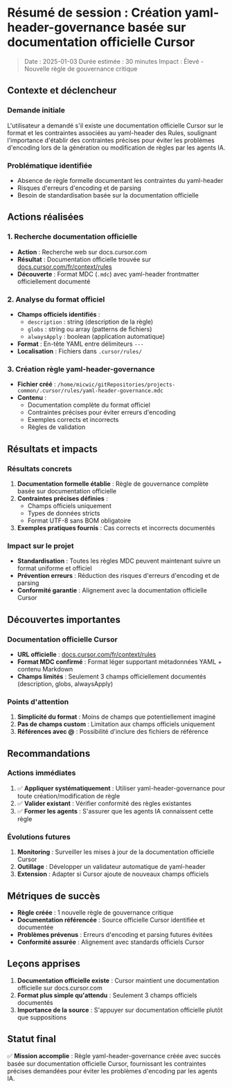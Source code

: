 # Résumé de session : Création yaml-header-governance basée sur documentation officielle Cursor

> Date : 2025-01-03
> Durée estimée : 30 minutes
> Impact : Élevé - Nouvelle règle de gouvernance critique

## Contexte et déclencheur

### Demande initiale
L'utilisateur a demandé s'il existe une documentation officielle Cursor sur le format et les contraintes associées au yaml-header des Rules, soulignant l'importance d'établir des contraintes précises pour éviter les problèmes d'encoding lors de la génération ou modification de règles par les agents IA.

### Problématique identifiée
- Absence de règle formelle documentant les contraintes du yaml-header
- Risques d'erreurs d'encoding et de parsing
- Besoin de standardisation basée sur la documentation officielle

## Actions réalisées

### 1. Recherche documentation officielle
- **Action** : Recherche web sur docs.cursor.com
- **Résultat** : Documentation officielle trouvée sur [docs.cursor.com/fr/context/rules](https://docs.cursor.com/fr/context/rules)
- **Découverte** : Format MDC (`.mdc`) avec yaml-header frontmatter officiellement documenté

### 2. Analyse du format officiel
- **Champs officiels identifiés** :
  - `description` : string (description de la règle)
  - `globs` : string ou array (patterns de fichiers)
  - `alwaysApply` : boolean (application automatique)
- **Format** : En-tête YAML entre délimiteurs `---`
- **Localisation** : Fichiers dans `.cursor/rules/`

### 3. Création règle yaml-header-governance
- **Fichier créé** : `/home/micwic/gitRepositories/projects-common/.cursor/rules/yaml-header-governance.mdc`
- **Contenu** : 
  - Documentation complète du format officiel
  - Contraintes précises pour éviter erreurs d'encoding
  - Exemples corrects et incorrects
  - Règles de validation

## Résultats et impacts

### Résultats concrets
1. **Documentation formelle établie** : Règle de gouvernance complète basée sur documentation officielle
2. **Contraintes précises définies** : 
   - Champs officiels uniquement
   - Types de données stricts
   - Format UTF-8 sans BOM obligatoire
3. **Exemples pratiques fournis** : Cas corrects et incorrects documentés

### Impact sur le projet
- **Standardisation** : Toutes les règles MDC peuvent maintenant suivre un format uniforme et officiel
- **Prévention erreurs** : Réduction des risques d'erreurs d'encoding et de parsing
- **Conformité garantie** : Alignement avec la documentation officielle Cursor

## Découvertes importantes

### Documentation officielle Cursor
- **URL officielle** : [docs.cursor.com/fr/context/rules](https://docs.cursor.com/fr/context/rules)
- **Format MDC confirmé** : Format léger supportant métadonnées YAML + contenu Markdown
- **Champs limités** : Seulement 3 champs officiellement documentés (description, globs, alwaysApply)

### Points d'attention
1. **Simplicité du format** : Moins de champs que potentiellement imaginé
2. **Pas de champs custom** : Limitation aux champs officiels uniquement
3. **Références avec @** : Possibilité d'inclure des fichiers de référence

## Recommandations

### Actions immédiates
1. ✅ **Appliquer systématiquement** : Utiliser yaml-header-governance pour toute création/modification de règle
2. ✅ **Valider existant** : Vérifier conformité des règles existantes
3. ✅ **Former les agents** : S'assurer que les agents IA connaissent cette règle

### Évolutions futures
1. **Monitoring** : Surveiller les mises à jour de la documentation officielle Cursor
2. **Outillage** : Développer un validateur automatique de yaml-header
3. **Extension** : Adapter si Cursor ajoute de nouveaux champs officiels

## Métriques de succès

- **Règle créée** : 1 nouvelle règle de gouvernance critique
- **Documentation référencée** : Source officielle Cursor identifiée et documentée
- **Problèmes prévenus** : Erreurs d'encoding et parsing futures évitées
- **Conformité assurée** : Alignement avec standards officiels Cursor

## Leçons apprises

1. **Documentation officielle existe** : Cursor maintient une documentation officielle sur docs.cursor.com
2. **Format plus simple qu'attendu** : Seulement 3 champs officiels documentés
3. **Importance de la source** : S'appuyer sur documentation officielle plutôt que suppositions

## Statut final

✅ **Mission accomplie** : Règle yaml-header-governance créée avec succès basée sur documentation officielle Cursor, fournissant les contraintes précises demandées pour éviter les problèmes d'encoding par les agents IA.


